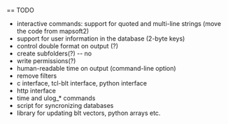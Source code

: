 == TODO
- interactive commands: support for quoted and multi-line
  strings (move the code from mapsoft2)
- support for user information in the database (2-byte keys)
- control double format on output (?)
- create subfolders(?) -- no
- write permissions(?)
- human-readable time on output (command-line option)
- remove filters
- c interface, tcl-blt interface, python interface
- http interface
- time and ulog_* commands
- script for syncronizing databases
- library for updating blt vectors, python arrays etc.
